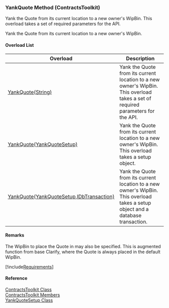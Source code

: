 ﻿### YankQuote Method (ContractsToolkit)

Yank the Quote from its current location to a new owner's WipBin. This overload takes a set of required parameters for the API.

Yank the Quote from its current location to a new owner's WipBin.

#### Overload List

| Overload | Description |
| --- | --- |
| [YankQuote(String)](FChoice.Toolkits.Clarify~FChoice.Toolkits.Clarify.Contracts.ContractsToolkit~YankQuote(String).md) | Yank the Quote from its current location to a new owner's WipBin. This overload takes a set of required parameters for the API.   |
| [YankQuote(YankQuoteSetup)](FChoice.Toolkits.Clarify~FChoice.Toolkits.Clarify.Contracts.ContractsToolkit~YankQuote(YankQuoteSetup).md) | Yank the Quote from its current location to a new owner's WipBin. This overload takes a setup object.   |
| [YankQuote(YankQuoteSetup,IDbTransaction)](FChoice.Toolkits.Clarify~FChoice.Toolkits.Clarify.Contracts.ContractsToolkit~YankQuote(YankQuoteSetup,IDbTransaction).md) | Yank the Quote from its current location to a new owner's WipBin. This overload takes a setup object and a database transaction.   |

#### Remarks

The WipBin to place the Quote in may also be specified. This is augmented function from base Clarify, where the Quote is always placed in the default WipBin.

[!include[Requirements](../partials/requirements.md)]



#### Reference

[ContractsToolkit Class](FChoice.Toolkits.Clarify~FChoice.Toolkits.Clarify.Contracts.ContractsToolkit.md)  
[ContractsToolkit Members](FChoice.Toolkits.Clarify~FChoice.Toolkits.Clarify.Contracts.ContractsToolkit_members.md)  
[YankQuoteSetup Class](FChoice.Toolkits.Clarify~FChoice.Toolkits.Clarify.Contracts.YankQuoteSetup.md)